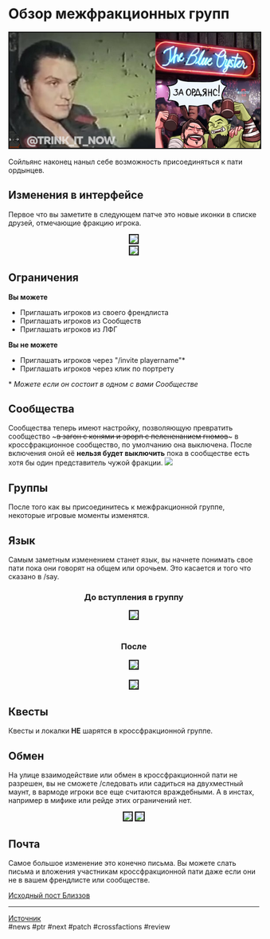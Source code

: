 # Обзор межфракционных групп

<center>
<img src=https://raw.githubusercontent.com/MagicalCow/TrinkIT-News/main/Sources/Assets/WH326509/WH326509-1.png float=center border=2>
</center>

Сойльянс наконец наныл себе возможность присоединяться к пати ордынцев.

## Изменения в интерфейсе
Первое что вы заметите в следующем патче это новые иконки в списке друзей, отмечающие фракцию игрока.  
<center>
<img src=https://wow.zamimg.com/uploads/screenshots/normal/1056500.jpg float=center border=2>
<br>
<img src=https://wow.zamimg.com/uploads/screenshots/normal/1056501.jpg float=center border=2>
</center>

## Ограничения
**Вы можете**
- Приглашать игроков из своего френдлиста
- Приглашать игроков из Сообществ
- Приглашать игроков из ЛФГ

**Вы не можете**
- Приглашать игроков через "/invite playername"*
- Приглашать игроков через клик по портрету

\* *Можете если он состоит в одном с вами Сообществе*

## Сообщества
Сообщества теперь имеют настройку, позволяющую превратить сообщество ~~~в загон с конями и эрорп с пелененанием гномов~~~ в кроссфракционное сообщество, по умолчанию она выключена. После включения оной её **нельзя будет выключить** пока в сообществе есть хотя бы один представитель чужой фракции.
![](https://wow.zamimg.com/uploads/screenshots/normal/1056509.jpg)

## Группы
После того как вы присоединитесь к межфракционной группе, некоторые игровые моменты изменятся.

## Язык
Самым заметным изменением станет язык, вы начнете понимать свое пати пока они говорят на общем или орочьем. Это касается и того что сказано в /say.
<center>
<h3>До вступления в группу</h3>
<img src=https://wow.zamimg.com/uploads/screenshots/normal/1056507.jpg float=center border=2>
<br>
<br>
<h3>После</h3>
<img src=https://wow.zamimg.com/uploads/screenshots/normal/1056506.jpg float=center border=2>
<br>
<br>
<img src=https://wow.zamimg.com/uploads/screenshots/normal/1056508.jpg float=center border=2>
</center>

## Квесты
Квесты и локалки **НЕ** шарятся в кроссфракционной группе.

## Обмен
На улице взаимодействие или обмен в кроссфракционной пати не разрешен, вы не сможете /следовать или садиться на двухместный маунт, в вармоде игроки все еще считаются враждебными.
А в инстах, например в мифике или рейде этих ограничений нет.  
<center>
<img src=https://wow.zamimg.com/uploads/screenshots/normal/1056511.jpg float=center border=2>
<img src=https://wow.zamimg.com/uploads/screenshots/normal/1056510.jpg float=center border=2>
</center>

## Почта
Самое большое изменение это конечно письма. Вы можете слать письма и вложения участникам кроссфракционной пати даже если они не в вашем френдлисте или сообществе.

[Исходный пост Близзов](https://eu.forums.blizzard.com/en/wow/t/925-ptr-development-notes/347954)

---
[Источник](https://www.wowhead.com/news/326509)  
#news #ptr #next #patch #crossfactions #review  
